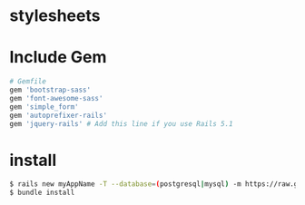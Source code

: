 # stylesheets

# Include Gem

```ruby
# Gemfile
gem 'bootstrap-sass'
gem 'font-awesome-sass'
gem 'simple_form'
gem 'autoprefixer-rails'
gem 'jquery-rails' # Add this line if you use Rails 5.1
```

# install

```bash
$ rails new myAppName -T --database=(postgresql|mysql) -m https://raw.githubusercontent.com/k0p0/rails-template/master/full.rb
$ bundle install
```

